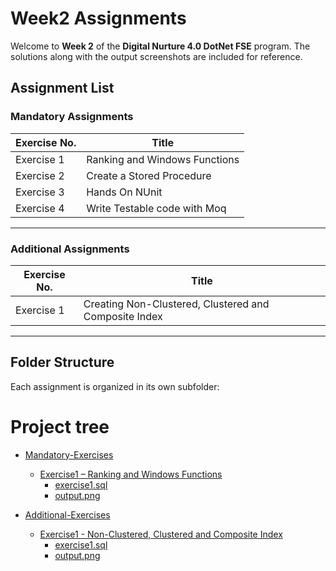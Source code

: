 # Week2 Assignments

Welcome to **Week 2** of the **Digital Nurture 4.0 DotNet FSE** program.
The solutions along with the output screenshots are included for reference.

## Assignment List

### Mandatory Assignments

| Exercise No. | Title                                      |
|--------------|--------------------------------------------|
| Exercise 1   | Ranking and Windows Functions              |
| Exercise 2   | Create a Stored Procedure                  |
| Exercise 3   | Hands On NUnit                             |
| Exercise 4   | Write Testable code with Moq               | 
---

### Additional Assignments
| Exercise No. | Title                                      |
|--------------|--------------------------------------------|
| Exercise 1   | Creating Non-Clustered, Clustered and Composite Index             |
---

## Folder Structure

Each assignment is organized in its own subfolder:
# Project tree

 * [Mandatory-Exercises](./Mandatory-Exercises) 
   * [Exercise1 – Ranking and Windows Functions](./Mandatory-Exercises/Exercise1) <!-- Exercise1: Ranking and Windows Functions -->
     * [exercise1.sql](./Mandatory-Exercises/Exercise1/exercise1.sql)
     * [output.png](./Mandatory-Exercises/Exercise1/output.png)
     
 * [Additional-Exercises](./Additional-Exercises) 
   * [Exercise1 - Non-Clustered, Clustered and Composite Index](./Additional-Exercises/Exercise1) <!-- Exercise1: Non-Clustered, Clustered and Composite Index -->
     * [exercise1.sql](./Additional-Exercises/Exercise1/exercise1.sql)
     * [output.png](./Additional-Exercises/Exercise1/output.png)
